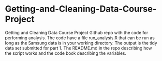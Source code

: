 # Getting-and-Cleaning-Data-Course-Project
Getting and Cleaning Data Course Project Github repo with the code for performing analysis. The code have a file run_analysis.R that can be run as long as the Samsung data is in your working directory. The output is the tidy data set submitted for part 1. The README.md in the repo describing how the script works and the code book describing the variables.
